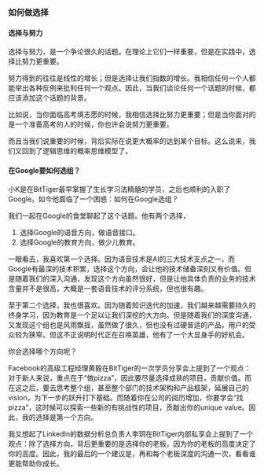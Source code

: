 ### 如何做选择

#### 选择与努力

选择与努力，是一个争论很久的话题。在理论上它们一样重要，但是在实践中，选择比努力更重要。

努力得到的往往是线性的增长；但是选择让我们指数的增长。我相信任何一个人都能举出各种反例来批判任何一个观点。因此，当我们谈论任何一个话题的时候，都应该添加这个话题的背景。

比如说，当你面临高考填志愿的时候，我相信选择比努力更重要；但是当你面对的是一个准备高考的人的时候，你也许会说努力更重要。

而且当我们说重要的时候，背后实际在说更大概率的达到某个目标。这么说来，我们又回到了逻辑思维的概率思维模型了。

#### 在Google要如何选组？

小K是在BitTiger最早掌握了生长学习法精髓的学员，之后也顺利的入职了Google。如今他面临了一个困惑：如何在Google选组？

我们一起在Google的食堂聊起了这个话题。他有两个选择，
1. 选择Google的语音方向，做语音接口。
2. 选择Google的教育方向，做少儿教育。

一眼看去，我喜欢第一个选择。因为语音技术是AI的三大技术支点之一，而Google有最深的技术积累，选择这个方向，会让他的技术储备深刻又有价值。但是随着我们的深入沟通，发现这个方向虽然很好，但是让他具体负责的业务的技术含量并不是很高，大概是一套语音技术的评分系统，但也很有趣。

至于第二个选择，我也很喜欢。因为随着知识迭代的加速，我们越来越需要持久的终身学习，因为教育是一个足以让我们深挖的大方向。但是随着我们的深度沟通，又发现这个组也是风雨飘摇，虽然做了很久，但也没有过硬普适的产品，用户的受众较为狭窄。但这不正说明时代正在召唤英雄，他有了一个大显身手的好机会。

你会选择哪个方向呢？

Facebook的高级工程经理黄毅在BitTiger的一次学员分享会上提到了一个观点：对于新人来说，重点在于“做pizza”，因此要尽量选择成熟的项目，贡献价值。而在这之后，要去思考整个组，甚至整个部门的技术架构和产品框架，延展自己的vision，为下一步的跃升打下基础。而随着你在公司的阅历增加，你要学会“找pizza”，这时候可以探索一些新的有挑战性的项目，贡献出你的unique value。因此，我的选择是第一个方向。

我又想起了LinkedIn的数据分析总负责人李玥在BitTiger内部私享会上提到了一个观点：除了选择方向，背后更重要的是选择你的老板。因为你的老板的高度决定了你的高度。因此，我的最后的一个建议是，再和每个老板深度的沟通一次，看看谁更能帮助你成长。

